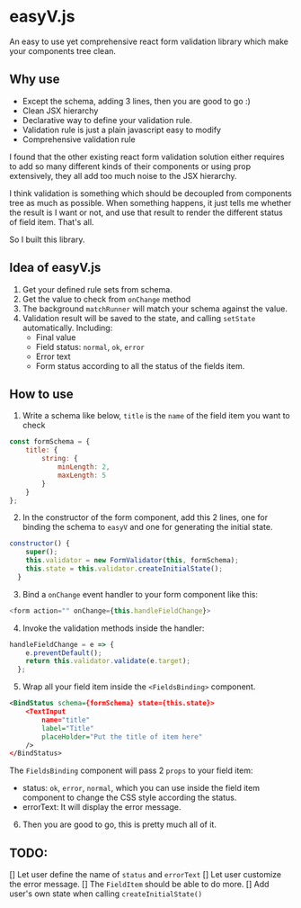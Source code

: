 # easyV.js

An easy to use yet comprehensive react form validation library which make your components tree clean.

## Why use

- Except the schema, adding 3 lines, then you are good to go :)
 - Clean JSX hierarchy
 - Declarative way to define your validation rule.
 - Validation rule is just a plain javascript easy to modify
 - Comprehensive validation rule

I found that the other existing react form validation solution either requires to add so many different kinds of their components or using prop extensively, they all add too much noise to the JSX hierarchy.

I think validation is something which should be decoupled from components tree as much as possible. When something happens, it just tells me whether the result is I want or not, and use that result to render the different status of field item. That's all.

So I built this library.

## Idea of easyV.js

1. Get your defined rule sets from schema.
1. Get the value to check from `onChange` method
1. The background `matchRunner` will match your schema against the value.
1. Validation result will be saved to the state, and calling `setState` automatically. Including:
    - Final value
    - Field status: `normal`, `ok`, `error`
    - Error text
    - Form status according to all the status of the fields item.

## How to use

1.  Write a schema like below, `title` is the `name` of the field item you want to check

```javascript
const formSchema = {
    title: {
        string: {
            minLength: 2,
            maxLength: 5
        }
    }
};
```
 
2. In the constructor of the form component, add this 2 lines, one for binding the schema to `easyV` and one for generating the initial state.

```javascript
constructor() {
    super();
    this.validator = new FormValidator(this, formSchema);
    this.state = this.validator.createInitialState();
  }
```

3. Bind a `onChange` event handler to your form component like this:

``` javascript
<form action="" onChange={this.handleFieldChange}>
```

4. Invoke the validation methods inside the handler:

```javascript
handleFieldChange = e => {
    e.preventDefault();
    return this.validator.validate(e.target);
  };
```

5. Wrap all your field item inside the `<FieldsBinding>` component.
```xml
<BindStatus schema={formSchema} state={this.state}>
    <TextInput
        name="title"
        label="Title"
        placeHolder="Put the title of item here"
    />
</BindStatus>
```
The `FieldsBinding` component will pass 2 `props` to your field item:
- status: `ok`, `error`, `normal`, which you can use inside the field item component to change the CSS style according the status.
- errorText: It will display the error message.

6. Then you are good to go, this is pretty much all of it.

## TODO:
[] Let user define the name of `status` and `errorText`
[] Let user customize the error message.
[] The `FieldItem` should be able to do more.
[] Add user's own state when calling `createInitialState()`